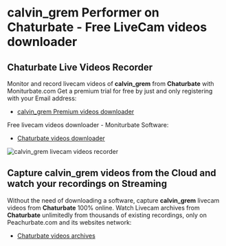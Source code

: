 # calvin_grem Performer on Chaturbate - Free LiveCam videos downloader

## Chaturbate Live Videos Recorder

Monitor and record livecam videos of **calvin_grem** from **Chaturbate** with Moniturbate.com
Get a premium trial for free by just and only registering with your Email address:
* [calvin_grem Premium videos downloader](https://moniturbate.com/request-demo-licence-key.html)

Free livecam videos downloader - Moniturbate Software:
* [Chaturbate videos downloader](https://moniturbate.com/moniturbate-download-software.html)

![calvin_grem livecam videos recorder](https://peachurnet.com/templates/moniturbate-software.png)


## Capture calvin_grem videos from the Cloud and watch your recordings on Streaming

Without the need of downloading a software, capture **calvin_grem** livecam videos from **Chaturbate** 100% online.
Watch Livecam archives from **Chaturbate** unlimitedly from thousands of existing recordings, only on Peachurbate.com and its websites network:
* [Chaturbate videos archives](https://peachurnet.com/)